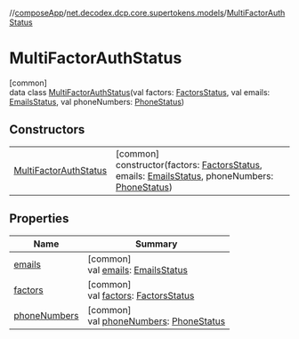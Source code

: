 //[composeApp](../../../index.md)/[net.decodex.dcp.core.supertokens.models](../index.md)/[MultiFactorAuthStatus](index.md)

# MultiFactorAuthStatus

[common]\
data class [MultiFactorAuthStatus](index.md)(val factors: [FactorsStatus](../-factors-status/index.md), val emails: [EmailsStatus](../-emails-status/index.md), val phoneNumbers: [PhoneStatus](../-phone-status/index.md))

## Constructors

| | |
|---|---|
| [MultiFactorAuthStatus](-multi-factor-auth-status.md) | [common]<br>constructor(factors: [FactorsStatus](../-factors-status/index.md), emails: [EmailsStatus](../-emails-status/index.md), phoneNumbers: [PhoneStatus](../-phone-status/index.md)) |

## Properties

| Name | Summary |
|---|---|
| [emails](emails.md) | [common]<br>val [emails](emails.md): [EmailsStatus](../-emails-status/index.md) |
| [factors](factors.md) | [common]<br>val [factors](factors.md): [FactorsStatus](../-factors-status/index.md) |
| [phoneNumbers](phone-numbers.md) | [common]<br>val [phoneNumbers](phone-numbers.md): [PhoneStatus](../-phone-status/index.md) |
